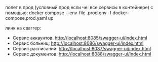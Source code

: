полет в прод (условный прод если че: все сервисы в контейнере) с помощью: docker compose --env-file .prod.env -f docker-compose.prod.yaml up


линк на сваггер:
- Сервис аккаунтов: [http://localhost:8085/swagger-ui/index.html](http://localhost:8085/swagger-ui/index.html)
- Сервис больниц: [http://localhost:8086/swagger-ui/index.html](http://localhost:8086/swagger-ui/index.html)
- Сервис расписаний: [http://localhost:8087/swagger-ui/index.html](http://localhost:8087/swagger-ui/index.html)
- Сервис документов: [http://localhost:8088/swagger-ui/index.html](http://localhost:8088/swagger-ui/index.html)